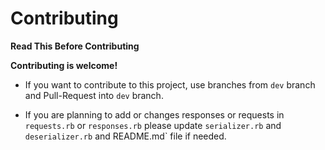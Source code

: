 # Contributing
**Read This Before Contributing**

**Contributing is welcome!**

* If you want to contribute to this project, use branches from `dev` branch and Pull-Request into `dev` branch.

* If you are planning to add or changes responses or requests in `requests.rb` or `responses.rb` please update `serializer.rb` and `deserializer.rb` and README.md` file if needed.
